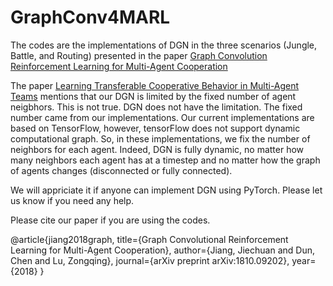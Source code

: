 # GraphConv4MARL

The codes are the implementations of DGN in the three scenarios (Jungle, Battle, and Routing) presented in the paper
[Graph Convolution Reinforcement Learning for Multi-Agent Cooperation](https://arxiv.org/abs/1810.09202)


The paper [Learning Transferable Cooperative Behavior in Multi-Agent Teams](https://arxiv.org/pdf/1906.01202.pdf) mentions that our DGN is limited by the fixed number of agent neigbhors. This is not true. DGN does not have the limitation. The fixed number came from our implementations. Our current implementations are based on TensorFlow, however, tensorFlow does not support dynamic computational graph. So, in these implementations, we fix the number of neighbors for each agent. Indeed, DGN is fully dynamic, no matter how many neighbors each agent has at a timestep and no matter how the graph of agents changes (disconnected or fully connected). 


We will appriciate it if anyone can implement DGN using PyTorch. Please let us know if you need any help.


Please cite our paper if you are using the codes.

@article{jiang2018graph,
  title={Graph Convolutional Reinforcement Learning for Multi-Agent Cooperation},
  author={Jiang, Jiechuan and Dun, Chen and Lu, Zongqing},
  journal={arXiv preprint arXiv:1810.09202},
  year={2018}
}
